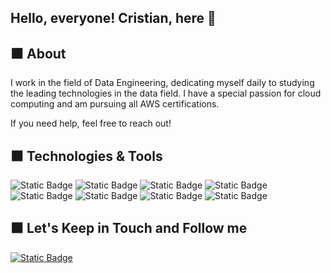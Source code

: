 ## Hello, everyone! Cristian, here 👋


⬛ About
----------------------------
I work in the field of Data Engineering, dedicating myself daily to studying the leading technologies in the data field. I have a special passion for cloud computing and am pursuing all AWS certifications.

If you need help, feel free to reach out!

⬛ Technologies & Tools
----------------------------

<img alt="Static Badge" src="https://img.shields.io/badge/Python-blue?style=for-the-badge&logo=python&logoColor=white&labelColor=%233776AB&color=white">
<img alt="Static Badge" src="https://img.shields.io/badge/amazon-aws?style=for-the-badge&logo=amazonaws&logoColor=white&color=%23232F3E">
<img alt="Static Badge" src="https://img.shields.io/badge/postgresql-sql?style=for-the-badge&logo=postgresql&logoColor=white&labelColor=%234169E1&color=%234169E1">
<img alt="Static Badge" src="https://img.shields.io/badge/mysql-sql?style=for-the-badge&logo=mysql&logoColor=white&labelColor=%234479A1&color=%234479A1">
<img alt="Static Badge" src="https://img.shields.io/badge/github-r?style=for-the-badge&logo=github&logoColor=white&labelColor=%23181717&color=%23181717">
<img alt="Static Badge" src="https://img.shields.io/badge/jupyter-r?style=for-the-badge&logo=jupyter&logoColor=white&labelColor=%23F37626&color=%23F37626">
<img alt="Static Badge" src="https://img.shields.io/badge/serverless-s?style=for-the-badge&logo=serverless&logoColor=white&labelColor=%23FD5750&color=%23FD5750">
<img alt="Static Badge" src="https://img.shields.io/badge/linux-x?style=for-the-badge&logo=linux&logoColor=white&labelColor=%23FCC624&color=%23FCC624&link=https%3A%2F%2Fgithub.com%2Fcrismassaneiro">

⬛ Let's Keep in Touch and Follow me
-----------------------------
<a href="https://www.linkedin.com/in/cristianmassaneiro/" target="_blank">
  <img alt="Static Badge" src="https://img.shields.io/badge/linkedin-x?style=for-the-badge&logo=linkedin&logoColor=white&labelColor=%230A66C2&color=%230A66C2">
</a>
